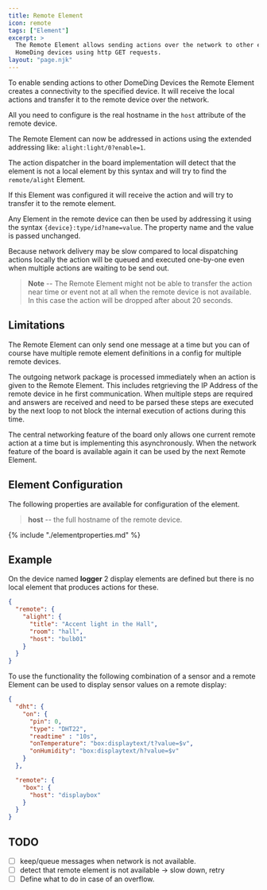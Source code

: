 ```yaml
---
title: Remote Element
icon: remote
tags: ["Element"]
excerpt: >
  The Remote Element allows sending actions over the network to other elements in
  HomeDing devices using http GET requests.
layout: "page.njk"
---
```


To enable sending actions to other DomeDing Devices the Remote Element creates a connectivity to
the specified device. It will receive the local actions and transfer it to the remote device
over the network.

All you need to configure is the real hostname in the `host` attribute of the remote device.

The Remote Element can now be addressed in actions using the extended addressing like:
`alight:light/0?enable=1`.

The action dispatcher in the board implementation will detect that the element is not a local
element by this syntax and will try to find the `remote/alight` Element.

If this Element was configured it will receive the action and will try to transfer it to the
remote element.

Any Element in the remote device can then be used by addressing it using the syntax
`{device}:type/id?name=value`. The property name and the value is passed unchanged.

Because network delivery may be slow compared to local dispatching actions locally the action will
be queued and executed one-by-one even when multiple actions are waiting to be send out.

> **Note** -- The Remote Element might not be able to transfer the action near time or event not
> at all when the remote device is not available. In this case the action will be dropped after
> about 20 seconds.

## Limitations

The Remote Element can only send one message at a time but you can of course have multiple
remote element definitions in a config for multiple remote devices.

The outgoing network package is processed immediately when an action is given to the Remote
Element. This includes retgrieving the IP Address of the remote device in he first
communication. When multiple steps are required and answers are received and need to be parsed
these steps are executed by the next loop to not block the internal execution of actions during
this time.

The central networking feature of the board only allows one current remote action at a time but
is implementing this asynchronously. When the network feature of the board is available again it
can be used by the next Remote Element.


## Element Configuration

The following properties are available for configuration of the element.

<object data="/element.svg?remote" type="image/svg+xml"></object>

> **host** -- the full hostname of the remote device.

{% include "./elementproperties.md" %}


## Example

On the device named **logger** 2 display elements are defined but there is no local element that
produces actions for these.

``` json
{
  "remote": {
    "alight": {
      "title": "Accent light in the Hall",
      "room": "hall",
      "host": "bulb01"
    }
  }
}
```

To use the functionality the following combination of a sensor and a remote Element can be used
to display sensor values on a remote display:

``` json
{
  "dht": {
    "on": {
      "pin": 0,
      "type": "DHT22",
      "readtime" : "10s",
      "onTemperature": "box:displaytext/t?value=$v",
      "onHumidity": "box:displaytext/h?value=$v"
    }
  },

  "remote": {
    "box": {
      "host": "displaybox"
    }
  }
}
```

## TODO

* [ ] keep/queue messages when network is not available.
* [ ] detect that remote element is not available -> slow down, retry
* [ ] Define what to do in case of an overflow.
